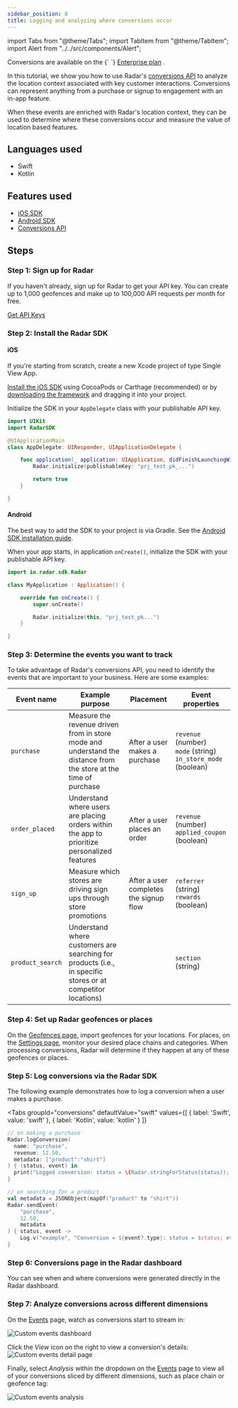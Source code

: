 ```yaml
---
sidebar_position: 8
title: Logging and analyzing where conversions occur
---
```


import Tabs from "@theme/Tabs";
import TabItem from "@theme/TabItem";
import Alert from "../../src/components/Alert";

<Alert alertType="info">
  Conversions are available on the {` `}
  <a href="https://radar.com/pricing" target="_blank">Enterprise plan</a>
  .
</Alert>

In this tutorial, we show you how to use Radar's [conversions API](/api#log-a-conversion) to analyze the location context associated with key customer interactions. Conversions can represent anything from a purchase or signup to engagement with an in-app feature.

When these events are enriched with Radar's location context, they can be used to determine where these conversions occur and measure the value of location based features.

## Languages used

- Swift
- Kotlin

## Features used

- [iOS SDK](/sdk/ios)
- [Android SDK](/sdk/android)
- [Conversions API](/api#log-a-conversion)

## Steps

### Step 1: Sign up for Radar

If you haven't already, sign up for Radar to get your API key. You can create up to 1,000 geofences and make up to 100,000 API requests per month for free.

<a className="btn btn-large btn-primary" href="https://radar.com/signup">Get API Keys</a>

### Step 2: Install the Radar SDK

#### iOS
If you're starting from scratch, create a new Xcode project of type Single View App.

[Install the iOS SDK](/sdk/ios#install-sdk) using CocoaPods or Carthage (recommended) or by [downloading the framework](https://github.com/radarlabs/radar-sdk-ios/releases) and dragging it into your project.

Initialize the SDK in your `AppDelegate` class with your publishable API key.

```swift
import UIKit
import RadarSDK

@UIApplicationMain
class AppDelegate: UIResponder, UIApplicationDelegate {

    func application(_ application: UIApplication, didFinishLaunchingWithOptions launchOptions: [UIApplication.LaunchOptionsKey: Any]?) -> Bool {
        Radar.initialize(publishableKey: "prj_test_pk_...")

        return true
    }

}
```

#### Android
The best way to add the SDK to your project is via Gradle. See the [Android SDK installation guide](/sdk/android#install-sdk).

When your app starts, in application `onCreate()`, initialize the SDK with your publishable API key.

  ```kotlin
  import io.radar.sdk.Radar

  class MyApplication : Application() {

      override fun onCreate() {
          super.onCreate()

          Radar.initialize(this, "prj_test_pk...")
      }

  }
  ```
### Step 3: Determine the events you want to track
To take advantage of Radar's conversions API, you need to identify the events that are important to your business. Here are some examples:

| Event name | Example purpose                                                                                                     | Placement                           | Event properties                                                               |
|------------|---------------------------------------------------------------------------------------------------------------------|-------------------------------------|--------------------------------------------------------------------------------|
| `purchase`   | Measure the revenue driven from in store mode and understand the distance from the store at the time of purchase | After a user makes a purchase              | `revenue` (number) <br /> `mode` (string) <br /> `in_store_mode` (boolean) |
| `order_placed`  | Understand where users are placing orders within the app to prioritize personalized features                       | After a user places an order      | `revenue` (number) <br /> `applied_coupon` (boolean)                                                                             |
| `sign_up`    | Measure which stores are driving sign ups through store promotions                                               | After a user completes the signup flow | `referrer` (string) <br /> `rewards` (boolean)                                            |
| `product_search`    | Understand where customers are searching for products (i.e., in specific stores or at competitor locations)                                               |  | `section` (string)                                         |

### Step 4: Set up Radar geofences or places

On the [Geofences page](https://radar.com/dashboard/geofences), import geofences for your locations. For places, on the [Settings page](https://radar.com/dashboard/settings), monitor your desired place chains and categories. When processing conversions, Radar will determine if they happen at any of these geofences or places.

### Step 5: Log conversions via the Radar SDK

The following example demonstrates how to log a conversion when a user makes a purchase.

<Tabs
  groupId="conversions"
  defaultValue="swift"
  values={[
    { label: 'Swift', value: 'swift' },
    { label: 'Kotlin', value: 'kotlin' }
  ]}
>
  <TabItem value="swift">

```swift
// on making a purchase
Radar.logConversion(
  name: "purchase",
  revenue: 12.50,
  metadata: ["product":"shirt"]
) { (status, event) in
  print("Logged conversion: status = \(Radar.stringForStatus(status)); event = \(String(describing: event))")
}
```

  </TabItem>
  <TabItem value="kotlin">

```kotlin
// on searching for a product
val metadata = JSONObject(mapOf("product" to "shirt"))
Radar.sendEvent(
    "purchase",
    12.50,
    metadata
) { status, event ->
    Log.v("example", "Conversion = ${event?.type}: status = $status; event = $event")
}
```
  </TabItem>
</Tabs>

### Step 6: Conversions page in the Radar dashboard
You can see when and where conversions were generated directly in the Radar dashboard.

### Step 7: Analyze conversions across different dimensions
On the [Events](https://radar.com/dashboard/events) page, watch as conversions start to stream in:

![Custom events dashboard](/img/tutorials/custom-events-dashboard.png)

Click the _View_ icon on the right to view a conversion's details:
![Custom events detail page](/img/tutorials/custom-events-detail-page.gif)

Finally, select _Analysis_ within the dropdown on the [Events](https://radar.com/dashboard/events) page to view all of your conversions sliced by different dimensions, such as place chain or geofence tag:

![Custom events analysis](/img/tutorials/custom-event-analysis.png)
